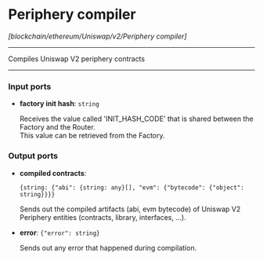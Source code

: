 # Periphery compiler

_[blockchain/ethereum/Uniswap/v2/Periphery compiler]_

---

Compiles Uniswap V2 periphery contracts<br>

---

### Input ports

* __factory init hash__: ` string `

    Receives the value called 'INIT_HASH_CODE' that is shared between the Factory and the Router.<br>
    This value can be retrieved from the Factory.<br>

### Output ports

* __compiled contracts__: 
    ```
    {string: {"abi": {string: any}[], "evm": {"bytecode": {"object": string}}}}
    ```

    Sends out the compiled artifacts (abi, evm bytecode) of Uniswap V2 Periphery entities (contracts, library, interfaces, ...).<br>


* __error__: ` {"error": string} `

    Sends out any error that happened during compilation.<br>

